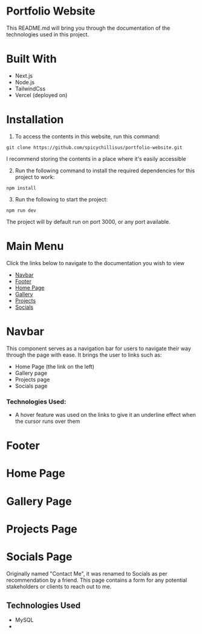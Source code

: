 # Portfolio Website
This README.md will bring you through the documentation of the technologies used in this project.

# Built With
- Next.js
- Node.js
- TailwindCss
- Vercel (deployed on)

# Installation

1. To access the contents in this website, run this command:
```
git clone https://github.com/spicychillisus/portfolio-website.git
```
I recommend storing the contents in a place where it's easily accessible

2. Run the following command to install the required dependencies for this project to work:
```
npm install
```
3. Run the following to start the project:
```
npm run dev
```
The project will by default run on port 3000, or any port available.

# Main Menu
Click the links below to navigate to the documentation you wish to view
- [Navbar](#navbar)
- [Footer](#footer)
- [Home Page](#home-page)
- [Gallery](#gallery-page)
- [Projects](#projects-page)
- [Socials](#socials-page)


# Navbar
This component serves as a navigation bar for users to navigate their way through the page with ease. It brings the user to links such as:
- Home Page (the link on the left)
- Gallery page
- Projects page
- Socials page

### Technologies Used:
- A hover feature was used on the links to give it an underline effect when the cursor runs over them
# Footer

# Home Page

# Gallery Page

# Projects Page

# Socials Page
Originally named "Contact Me", it was renamed to Socials as per recommendation by a friend.
This page contains a form for any potential stakeholders or clients to reach out to me. 

## Technologies Used
- MySQL 
- 